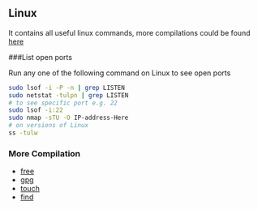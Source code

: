 ## Linux
It contains all useful linux commands, more compilations could be found [here](#more-compilation)

###List open ports

Run any one of the following command on Linux to see open ports
```bash
sudo lsof -i -P -n | grep LISTEN
sudo netstat -tulpn | grep LISTEN
# to see specific port e.g. 22
sudo lsof -i:22
sudo nmap -sTU -O IP-address-Here
# on versions of Linux 
ss -tulw
```

### More Compilation
* [free][1]
* [gpg][2]
* [touch][3]
* [find][4]


[1]: ./free.md
[2]: ./gpg.md
[3]: ./touch.cmd.md
[4]: ./find.md